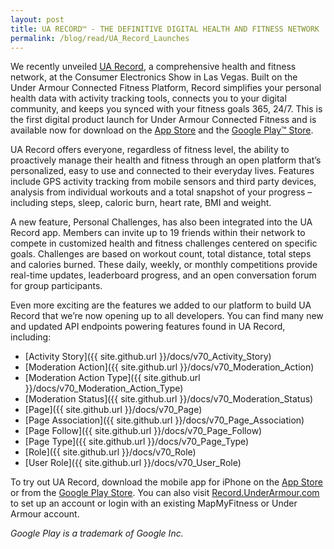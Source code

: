 ```yaml
---
layout: post
title: UA RECORD™ - THE DEFINITIVE DIGITAL HEALTH AND FITNESS NETWORK
permalink: /blog/read/UA_Record_Launches
---
```


We recently unveiled [UA Record](https://record.underarmour.com), a comprehensive health and fitness network, at the Consumer Electronics Show in Las Vegas. Built on the Under Armour Connected Fitness Platform, Record simplifies your personal health data with activity tracking tools, connects you to your digital community, and keeps you synced with your fitness goals 365, 24/7. This is the first digital product launch for Under Armour Connected Fitness and is available now for download on the [App Store](https://itunes.apple.com/us/app/under-armour-women-i-will/id895425891?mt=8) and the [Google Play™ Store](https://play.google.com/store/apps/details?id=com.ua.record&hl=en).

UA Record offers everyone, regardless of fitness level, the ability to proactively manage their health and fitness through an open platform that’s personalized, easy to use and connected to their everyday lives. Features include GPS activity tracking from mobile sensors and third party devices, analysis from individual workouts and a total snapshot of your progress – including steps, sleep, caloric burn, heart rate, BMI and weight.

A new feature, Personal Challenges, has also been integrated into the UA Record app. Members can invite up to 19 friends within their network to compete in customized health and fitness challenges centered on specific goals. Challenges are based on workout count, total distance, total steps and calories burned. These daily, weekly, or monthly competitions provide real-time updates, leaderboard progress, and an open conversation forum for group participants.

Even more exciting are the features we added to our platform to build UA Record that we’re now opening up to all developers. You can find many new and updated API endpoints powering features found in UA Record, including:

- [Activity Story]({{ site.github.url }}/docs/v70_Activity_Story)
- [Moderation Action]({{ site.github.url }}/docs/v70_Moderation_Action)
- [Moderation Action Type]({{ site.github.url }}/docs/v70_Moderation_Action_Type)
- [Moderation Status]({{ site.github.url }}/docs/v70_Moderation_Status)
- [Page]({{ site.github.url }}/docs/v70_Page)
- [Page Association]({{ site.github.url }}/docs/v70_Page_Association)
- [Page Follow]({{ site.github.url }}/docs/v70_Page_Follow)
- [Page Type]({{ site.github.url }}/docs/v70_Page_Type)
- [Role]({{ site.github.url }}/docs/v70_Role)
- [User Role]({{ site.github.url }}/docs/v70_User_Role)

To try out UA Record, download the mobile app for iPhone on the [App Store](https://itunes.apple.com/us/app/under-armour-women-i-will/id895425891?mt=8) or from the [Google Play Store](https://play.google.com/store/apps/details?id=com.ua.record&hl=en). You can also visit [Record.UnderArmour.com](https://record.underarmour.com/) to set up an account or login with an existing MapMyFitness or Under Armour account.

_Google Play is a trademark of Google Inc._
